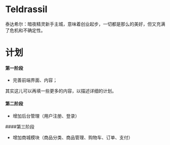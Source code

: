 ﻿# Teldrassil
泰达希尔：暗夜精灵新手主城，意味着创业起步，一切都是那么的美好，但又充满了危机和不确定性。
# 计划
#### 第一阶段
* 完善前端界面、内容；

其实这儿可以再填一些更多的内容，以描述详细的计划。

#### 第二阶段
* 增加后台管理（用户注册、登录）

####第三阶段
* 增加商城模块（商品分类、商品管理、购物车、订单、支付）
	